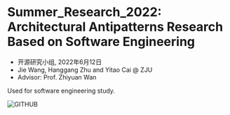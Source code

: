 # Summer_Research_2022: Architectural Antipatterns Research Based on Software Engineering 
- 开源研究小组, 2022年6月12日
- Jie Wang, Hanggang Zhu and Yitao Cai @ ZJU
- Advisor: Prof. Zhiyuan Wan

Used for software engineering study.

![GITHUB](https://user-images.githubusercontent.com/72364066/173234266-83f6ae97-d188-4bcd-98cb-1d484784fabe.png)
